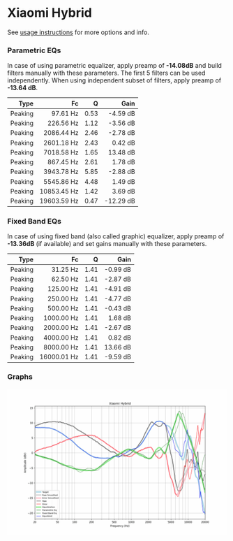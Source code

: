 # Xiaomi Hybrid
See [usage instructions](https://github.com/jaakkopasanen/AutoEq#usage) for more options and info.

### Parametric EQs
In case of using parametric equalizer, apply preamp of **-14.08dB** and build filters manually
with these parameters. The first 5 filters can be used independently.
When using independent subset of filters, apply preamp of **-13.64 dB**.

| Type    | Fc          |    Q | Gain      |
|--------:|------------:|-----:|----------:|
| Peaking | 97.61 Hz    | 0.53 | -4.59 dB  |
| Peaking | 226.56 Hz   | 1.12 | -3.56 dB  |
| Peaking | 2086.44 Hz  | 2.46 | -2.78 dB  |
| Peaking | 2601.18 Hz  | 2.43 | 0.42 dB   |
| Peaking | 7018.58 Hz  | 1.65 | 13.48 dB  |
| Peaking | 867.45 Hz   | 2.61 | 1.78 dB   |
| Peaking | 3943.78 Hz  | 5.85 | -2.88 dB  |
| Peaking | 5545.86 Hz  | 4.48 | 1.49 dB   |
| Peaking | 10853.45 Hz | 1.42 | 3.69 dB   |
| Peaking | 19603.59 Hz | 0.47 | -12.29 dB |

### Fixed Band EQs
In case of using fixed band (also called graphic) equalizer, apply preamp of **-13.36dB**
(if available) and set gains manually with these parameters.

| Type    | Fc          |    Q | Gain     |
|--------:|------------:|-----:|---------:|
| Peaking | 31.25 Hz    | 1.41 | -0.99 dB |
| Peaking | 62.50 Hz    | 1.41 | -2.87 dB |
| Peaking | 125.00 Hz   | 1.41 | -4.91 dB |
| Peaking | 250.00 Hz   | 1.41 | -4.77 dB |
| Peaking | 500.00 Hz   | 1.41 | -0.43 dB |
| Peaking | 1000.00 Hz  | 1.41 | 1.68 dB  |
| Peaking | 2000.00 Hz  | 1.41 | -2.67 dB |
| Peaking | 4000.00 Hz  | 1.41 | 0.82 dB  |
| Peaking | 8000.00 Hz  | 1.41 | 13.66 dB |
| Peaking | 16000.01 Hz | 1.41 | -9.59 dB |

### Graphs
![](./Xiaomi%20Hybrid.png)